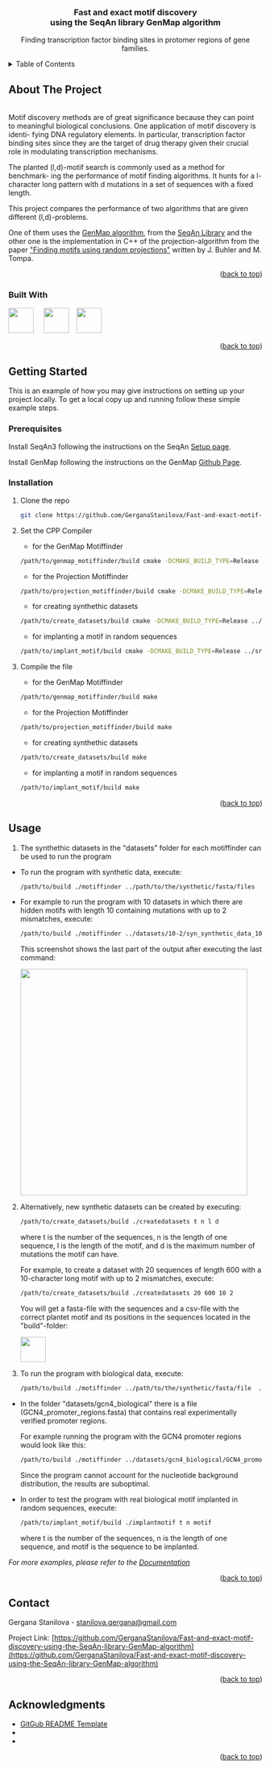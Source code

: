 <!-- Improved compatibility of back to top link: See: https://github.com/othneildrew/Best-README-Template/pull/73 -->
<a name="readme-top"></a>
<!--
*** Thanks for checking out the Best-README-Template. If you have a suggestion
*** that would make this better, please fork the repo and create a pull request
*** or simply open an issue with the tag "enhancement".
*** Don't forget to give the project a star!
*** Thanks again! Now go create something AMAZING! :D
-->



<!-- PROJECT SHIELDS -->
<!--
*** I'm using markdown "reference style" links for readability.
*** Reference links are enclosed in brackets [ ] instead of parentheses ( ).
*** See the bottom of this document for the declaration of the reference variables
*** for contributors-url, forks-url, etc. This is an optional, concise syntax you may use.
*** https://www.markdownguide.org/basic-syntax/#reference-style-links
-->


<!-- PROJECT LOGO -->
<br />
<div align="center">
  
<h3 align="center">Fast and exact motif discovery <br />using the SeqAn library GenMap algorithm</h3>
  <p align="center">
    Finding transcription factor binding sites in protomer regions of gene families.
  </p>
</div>



<!-- TABLE OF CONTENTS -->
<details>
  <summary>Table of Contents</summary>
  <ol>
    <li>
      <a href="#about-the-project">About The Project</a>
      <ul>
        <li><a href="#built-with">Built With</a></li>
      </ul>
    </li>
    <li>
      <a href="#getting-started">Getting Started</a>
      <ul>
        <li><a href="#prerequisites">Prerequisites</a></li>
        <li><a href="#installation">Installation</a></li>
      </ul>
    </li>
    <li><a href="#usage">Usage</a></li>
    <li><a href="#contact">Contact</a></li>
    <li><a href="#acknowledgments">Acknowledgments</a></li>
  </ol>
</details>



<!-- ABOUT THE PROJECT -->
## About The Project
<br />
Motif discovery methods are of great significance because they can point to
meaningful biological conclusions. One application of motif discovery is identi-
fying DNA regulatory elements. In particular, transcription factor binding sites
since they are the target of drug therapy given their crucial role in modulating
transcription mechanisms.

The planted (l,d)-motif search is commonly used as a method for benchmark-
ing the performance of motif finding algorithms. It hunts for a l-character long
pattern with d mutations in a set of sequences with a fixed length.

This project compares the performance of two algorithms that are given different (l,d)-problems.

One of them uses the <a href="https://github.com/cpockrandt/genmap" target="_blank" rel="noopener noreferrer">GenMap algorithm</a>, from the <a href="https://docs.seqan.de/seqan/3-master-dev/index.html" target="_blank" rel="noopener noreferrer">SeqAn Library</a> and the other one is the implementation in C++ of the projection-algorithm from the paper 
 <a href="https://pubmed.ncbi.nlm.nih.gov/12015879/" target="_blank" rel="noopener noreferrer">"Finding motifs using random projections"</a> written by J. Buhler and M. Tompa.

<p align="right">(<a href="#readme-top">back to top</a>)</p>



### Built With

<img height="50" src="https://docs.seqan.de/seqan/3-master-dev/seqan_logo.svg" /> &nbsp;&nbsp;&nbsp;&nbsp;<img height="50" src="https://upload.wikimedia.org/wikipedia/commons/1/18/ISO_C%2B%2B_Logo.svg" /> &nbsp;&nbsp;&nbsp;<img height="50" src="https://www.vectorlogo.zone/logos/cmake/cmake-ar21.svg" />


<p align="right">(<a href="#readme-top">back to top</a>)</p>



<!-- GETTING STARTED -->
## Getting Started

This is an example of how you may give instructions on setting up your project locally.
To get a local copy up and running follow these simple example steps.

### Prerequisites

Install SeqAn3 following the instructions on the SeqAn <a href="https://docs.seqan.de/seqan/3-master-dev/usergroup0.html" target="_blank" rel="noopener noreferrer">Setup page</a>.

Install GenMap following the instructions on the GenMap <a href="https://github.com/cpockrandt/genmap#installation" target="_blank" rel="noopener noreferrer">Github Page</a>.



### Installation

1. Clone the repo
   ```sh
   git clone https://github.com/GerganaStanilova/Fast-and-exact-motif-discovery-using-the-SeqAn-library-GenMap-algorithm.git
   ```
2. Set the CPP Compiler
	* for the GenMap Motiffinder
   ```sh
   /path/to/genmap_motiffinder/build cmake -DCMAKE_BUILD_TYPE=Release ../src
   ```	
	* for the Projection Motiffinder
   ```sh
   /path/to/projection_motiffinder/build cmake -DCMAKE_BUILD_TYPE=Release ../src
   ```
   * for creating synthethic datasets
   ```sh
   /path/to/create_datasets/build cmake -DCMAKE_BUILD_TYPE=Release ../src
   ```
   * for implanting a motif in random sequences
   ```sh
   /path/to/implant_motif/build cmake -DCMAKE_BUILD_TYPE=Release ../src
   ```
   
4. Compile the file
   * for the GenMap Motiffinder
   ```sh
   /path/to/genmap_motiffinder/build make
   ```	
	* for the Projection Motiffinder
   ```sh
   /path/to/projection_motiffinder/build make
   ```
   * for creating synthethic datasets
   ```sh
   /path/to/create_datasets/build make
   ```
	* for implanting a motif in random sequences
   ```sh
   /path/to/implant_motif/build make
   ```
<p align="right">(<a href="#readme-top">back to top</a>)</p>



<!-- USAGE EXAMPLES -->
## Usage

1. The synthethic datasets in the "datasets" folder for each motiffinder can be used to run the program


* To run the program with synthetic data, execute:

   ```sh
   /path/to/build ./motiffinder ../path/to/the/synthetic/fasta/files  ../path/to/the/parameters/csv/file  ../path/to/the/correct/results/csv/files  numberofdatasets
   ```
   
* For example to run the program with 10 datasets in which there are hidden motifs with length 10 containing mutations with up to 2 mismatches, execute:

    ```sh
   /path/to/build ./motiffinder ../datasets/10-2/syn_synthetic_data_10_2.fasta ../datasets/10-2/parameters_10_2.csv ../datasets/10-2/syn_planted_motif_10_2.csv 10
   ```

	This screenshot shows the last part of the output after executing the last command:
	
	<img height="450" src="https://github.com/GerganaStanilova/Fast-and-exact-motif-discovery-using-the-SeqAn-library-GenMap-algorithm/blob/master/images/genmap_example.png" />


2. Alternatively, new synthetic datasets can be created by executing:


	```sh
   /path/to/create_datasets/build ./createdatasets t n l d
   ```
	where t is the number of the sequences, n is the length of one sequence, l is the length of the motif, and d is the maximum number of mutations the motif can have.
	
	For example, to create a dataset with 20 sequences of length 600 with a 10-character long motif with up to 2 mismatches, execute:

	```sh
   /path/to/create_datasets/build ./createdatasets 20 600 10 2
   ```
   You will get a fasta-file with the sequences and a csv-file with the correct plantet motif and its positions in the sequences located in the "build"-folder:
   
   <img height="50" src="https://github.com/GerganaStanilova/Fast-and-exact-motif-discovery-using-the-SeqAn-library-GenMap-algorithm/blob/master/images/syn_planted_motif_example.png" />


3. To run the program with biological data, execute:

   ```sh
   /path/to/build ./motiffinder ../path/to/the/synthetic/fasta/file  ../path/to/the/parameters/csv/file 
   ```
   
* In the folder "datasets/gcn4_biological" there is a file (GCN4_promoter_regions.fasta) that contains real experimentally verified promoter regions.

	For example running the program with the GCN4 promoter regions would look like this:

	```sh
   /path/to/build ./motiffinder ../datasets/gcn4_biological/GCN4_promoter_regions.fasta ../datasets/gcn4_biological/parameters_10_2.csv
   ```
   Since the program cannot account for the nucleotide background distribution, the results are suboptimal.
   
* In order to test the program with real biological motif implanted in random sequences, execute:

	```sh
   /path/to/implant_motif/build ./implantmotif t n motif 
   ```
   
   where t is the number of the sequences, n is the length of one sequence, and motif is the sequence to be implanted.
   
   
   
   
_For more examples, please refer to the [Documentation](https://example.com)_

<p align="right">(<a href="#readme-top">back to top</a>)</p>





<!-- CONTACT -->
## Contact

Gergana Stanilova - stanilova.gergana@gmail.com

Project Link: [https://github.com/GerganaStanilova/Fast-and-exact-motif-discovery-using-the-SeqAn-library-GenMap-algorithm](https://github.com/GerganaStanilova/Fast-and-exact-motif-discovery-using-the-SeqAn-library-GenMap-algorithm)

<p align="right">(<a href="#readme-top">back to top</a>)</p>



<!-- ACKNOWLEDGMENTS -->
## Acknowledgments

* [GitGub README Template](https://github.com/othneildrew/Best-README-Template)
* []()
* []()

<p align="right">(<a href="#readme-top">back to top</a>)</p>



<!-- MARKDOWN LINKS & IMAGES -->
<!-- https://www.markdownguide.org/basic-syntax/#reference-style-links -->
[contributors-url]: https://github.com/GerganaStanilova/Fast-and-exact-motif-discovery-using-the-SeqAn-library-GenMap-algorithm/graphs/contributors
[forks-shield]: https://img.shields.io/github/forks/GerganaStanilova/Fast-and-exact-motif-discovery-using-the-SeqAn-library-GenMap-algorithm.svg?style=for-the-badge
[forks-url]: https://github.com/GerganaStanilova/Fast-and-exact-motif-discovery-using-the-SeqAn-library-GenMap-algorithm/network/members
[stars-shield]: https://img.shields.io/github/stars/GerganaStanilova/Fast-and-exact-motif-discovery-using-the-SeqAn-library-GenMap-algorithm.svg?style=for-the-badge
[stars-url]: https://github.com/GerganaStanilova/Fast-and-exact-motif-discovery-using-the-SeqAn-library-GenMap-algorithm/stargazers
[issues-shield]: https://img.shields.io/github/issues/GerganaStanilova/Fast-and-exact-motif-discovery-using-the-SeqAn-library-GenMap-algorithm.svg?style=for-the-badge
[issues-url]: https://github.com/GerganaStanilova/Fast-and-exact-motif-discovery-using-the-SeqAn-library-GenMap-algorithm/issues
[license-shield]: https://img.shields.io/github/license/GerganaStanilova/Fast-and-exact-motif-discovery-using-the-SeqAn-library-GenMap-algorithm.svg?style=for-the-badge
[license-url]: https://github.com/GerganaStanilova/Fast-and-exact-motif-discovery-using-the-SeqAn-library-GenMap-algorithm/blob/master/LICENSE.txt
[linkedin-shield]: https://img.shields.io/badge/-LinkedIn-black.svg?style=for-the-badge&logo=linkedin&colorB=555
[linkedin-url]: https://linkedin.com/in/linkedin_username
[product-screenshot]: images/screenshot.png
[Next.js]: https://img.shields.io/badge/next.js-000000?style=for-the-badge&logo=nextdotjs&logoColor=white
[Next-url]: https://nextjs.org/
[React.js]: https://img.shields.io/badge/React-20232A?style=for-the-badge&logo=react&logoColor=61DAFB
[React-url]: https://reactjs.org/
[Vue.js]: https://img.shields.io/badge/Vue.js-35495E?style=for-the-badge&logo=vuedotjs&logoColor=4FC08D
[Vue-url]: https://vuejs.org/
[Angular.io]: https://img.shields.io/badge/Angular-DD0031?style=for-the-badge&logo=angular&logoColor=white
[Angular-url]: https://angular.io/
[Svelte.dev]: https://img.shields.io/badge/Svelte-4A4A55?style=for-the-badge&logo=svelte&logoColor=FF3E00
[Svelte-url]: https://svelte.dev/
[Laravel.com]: https://img.shields.io/badge/Laravel-FF2D20?style=for-the-badge&logo=laravel&logoColor=white
[Laravel-url]: https://laravel.com
[Bootstrap.com]: https://img.shields.io/badge/Bootstrap-563D7C?style=for-the-badge&logo=bootstrap&logoColor=white
[Bootstrap-url]: https://getbootstrap.com
[JQuery.com]: https://img.shields.io/badge/jQuery-0769AD?style=for-the-badge&logo=jquery&logoColor=white
[JQuery-url]: https://jquery.com 
[seqan-logo]: https://docs.seqan.de/seqan/3-master-dev/seqan_logo.svg
[seqan-url]: https://docs.seqan.de/seqan/3-master-dev/index.html
[cpp-logo]: https://upload.wikimedia.org/wikipedia/commons/1/18/ISO_C%2B%2B_Logo.svg
